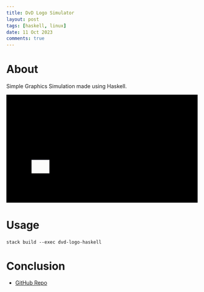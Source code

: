 ```yaml
---
title: DvD Logo Simulator
layout: post
tags: [haskell, linux]
date: 11 Oct 2023
comments: true
---
```


# About

Simple Graphics Simulation made using Haskell.

<p align="center">
  <img src="/images/dvd-logo-haskell/dvd-logo.gif" width="1000"/>
</p>

# Usage

```console
stack build --exec dvd-logo-haskell
```

# Conclusion

- [GitHub Repo](https://github.com/alexjercan/dvd-logo-haskell)
